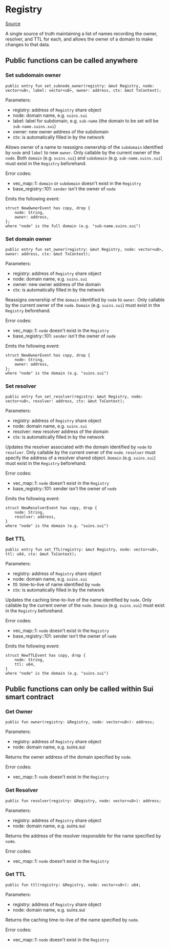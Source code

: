 # Registry

[Source](https://github.com/SuiNSdapp/SuiNS-C/tree/main/sources/registry)

A single source of truth maintaining a list of names recording the owner, resolver, and TTL for each, and allows the owner of a domain to make changes to that data.

## Public functions can be called anywhere
### Set subdomain owner

```text
public entry fun set_subnode_owner(registry: &mut Registry, node: vector<u8>, label: vector<u8>, owner: address, ctx: &mut TxContext);
```
Parameters:
- registry: address of `Registry` share object
- node: domain name, e.g. `suins.sui`
- label: label for subdomain, e.g. `sub-name` (the domain to be set will be `sub-name.suins.sui`)
- owner: new owner address of the subdomain
- ctx: is automatically filled in by the network

Allows owner of a name to reassigns ownership of the `subdomain` identified by `node` and `label` to new `owner`.
Only callable by the current owner of the `node`.
Both `domain` (e.g. `suins.sui`) and `subdomain` (e.g. `sub-name.suins.sui`) must exist in the `Registry` beforehand.

Error codes:
- vec_map::1: `domain` or `subdomain` doesn't exist in the `Registry`
- base_registry::101: `sender` isn't the owner of `node`

Emits the following event:

```text
struct NewOwnerEvent has copy, drop {
    node: String,
    owner: address,
};
where "node" is the full domain (e.g. "sub-name.suins.sui")
```

### Set domain owner

```text
public entry fun set_owner(registry: &mut Registry, node: vector<u8>, owner: address, ctx: &mut TxContext);
```
Parameters:
- registry: address of `Registry` share object
- node: domain name, e.g. `suins.sui`
- owner: new owner address of the domain
- ctx: is automatically filled in by the network

Reassigns ownership of the `domain` identified by `node` to `owner`.
Only callable by the current owner of the `node`.
`Domain` (e.g. `suins.sui`) must exist in the `Registry` beforehand.

Error codes:
- vec_map::1: `node` doesn't exist in the `Registry`
- base_registry::101: `sender` isn't the owner of `node`

Emits the following event:

```text
struct NewOwnerEvent has copy, drop {
    node: String,
    owner: address,
};
where "node" is the domain (e.g. "suins.sui")
```

### Set resolver

```text
public entry fun set_resolver(registry: &mut Registry, node: vector<u8>, resolver: address, ctx: &mut TxContext);
```

Parameters:
- registry: address of `Registry` share object
- node: domain name, e.g. `suins.sui`
- resolver: new resolver address of the domain
- ctx: is automatically filled in by the network

Updates the resolver associated with the domain identified by `node` to `resolver`.
Only callable by the current owner of the `node`. `resolver` must specify the address of a resolver shared object.
`Domain` (e.g. `suins.sui`) must exist in the `Registry` beforehand.

Error codes:
- vec_map::1: `node` doesn't exist in the `Registry`
- base_registry::101: sender isn't the owner of `node`

Emits the following event:

```text
struct NewResolverEvent has copy, drop {
    node: String,
    resolver: address,
}
where "node" is the domain (e.g. "suins.sui")
```

### Set TTL

```text
public entry fun set_TTL(registry: &mut Registry, node: vector<u8>, ttl: u64, ctx: &mut TxContext);
```

Parameters:
- registry: address of `Registry` share object
- node: domain name, e.g. `suins.sui`
- ttl: time-to-live of name identified by `node`
- ctx: is automatically filled in by the network

Updates the caching time-to-live of the name identified by `node`.
Only callable by the current owner of the `node`.
`Domain` (e.g. `suins.sui`) must exist in the `Registry` beforehand.

Error codes:
- vec_map::1: `node` doesn't exist in the `Registry`
- base_registry::101: sender isn't the owner of `node`

Emits the following event:

```text
struct NewTTLEvent has copy, drop {
    node: String,
    ttl: u64,
}
where "node" is the domain (e.g. "suins.sui")
```

## Public functions can only be called within Sui smart contract
### Get Owner

```text
public fun owner(registry: &Registry, node: vector<u8>): address;
```
Parameters:
- registry: address of `Registry` share object
- node: domain name, e.g. suins.sui

Returns the owner address of the domain specified by `node`.

Error codes:
- vec_map::1: `node` doesn't exist in the `Registry`

### Get Resolver

```text
public fun resolver(registry: &Registry, node: vector<u8>): address;
```
Parameters:
- registry: address of `Registry` share object
- node: domain name, e.g. suins.sui

Returns the address of the resolver responsible for the name specified by `node`.

Error codes:
- vec_map::1: `node` doesn't exist in the `Registry`

### Get TTL

```text
public fun ttl(registry: &Registry, node: vector<u8>): u64;
```
Parameters:
- registry: address of `Registry` share object
- node: domain name, e.g. suins.sui

Returns the caching time-to-live of the name specified by `node`.

Error codes:
- vec_map::1: `node` doesn't exist in the `Registry`
